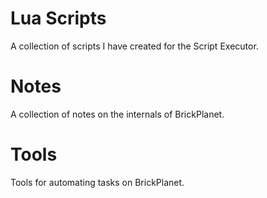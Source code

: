 # Lua Scripts
A collection of scripts I have created for the Script Executor.

# Notes
A collection of notes on the internals of BrickPlanet.

# Tools
Tools for automating tasks on BrickPlanet.
